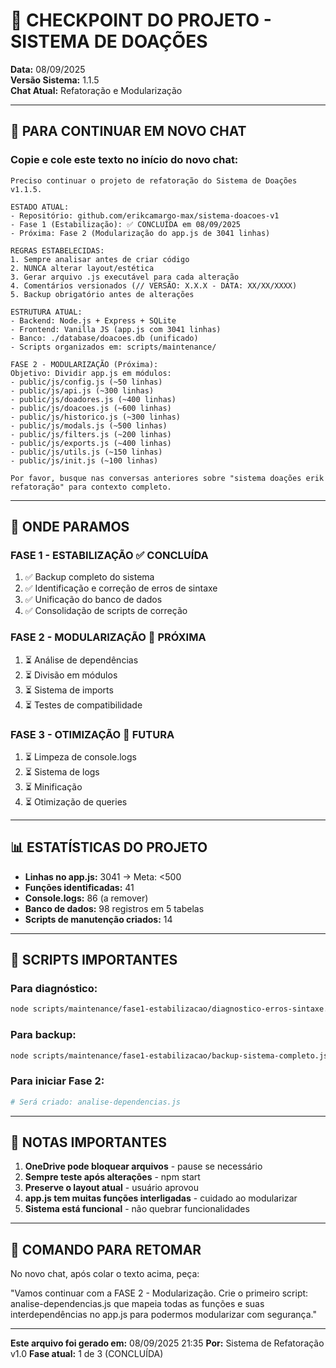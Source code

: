 # 🔄 CHECKPOINT DO PROJETO - SISTEMA DE DOAÇÕES

**Data:** 08/09/2025  
**Versão Sistema:** 1.1.5  
**Chat Atual:** Refatoração e Modularização  

---

## 📌 PARA CONTINUAR EM NOVO CHAT

### **Copie e cole este texto no início do novo chat:**

```
Preciso continuar o projeto de refatoração do Sistema de Doações v1.1.5.

ESTADO ATUAL:
- Repositório: github.com/erikcamargo-max/sistema-doacoes-v1
- Fase 1 (Estabilização): ✅ CONCLUÍDA em 08/09/2025
- Próxima: Fase 2 (Modularização do app.js de 3041 linhas)

REGRAS ESTABELECIDAS:
1. Sempre analisar antes de criar código
2. NUNCA alterar layout/estética  
3. Gerar arquivo .js executável para cada alteração
4. Comentários versionados (// VERSÃO: X.X.X - DATA: XX/XX/XXXX)
5. Backup obrigatório antes de alterações

ESTRUTURA ATUAL:
- Backend: Node.js + Express + SQLite
- Frontend: Vanilla JS (app.js com 3041 linhas)
- Banco: ./database/doacoes.db (unificado)
- Scripts organizados em: scripts/maintenance/

FASE 2 - MODULARIZAÇÃO (Próxima):
Objetivo: Dividir app.js em módulos:
- public/js/config.js (~50 linhas)
- public/js/api.js (~300 linhas)  
- public/js/doadores.js (~400 linhas)
- public/js/doacoes.js (~600 linhas)
- public/js/historico.js (~300 linhas)
- public/js/modals.js (~500 linhas)
- public/js/filters.js (~200 linhas)
- public/js/exports.js (~400 linhas)
- public/js/utils.js (~150 linhas)
- public/js/init.js (~100 linhas)

Por favor, busque nas conversas anteriores sobre "sistema doações erik refatoração" para contexto completo.
```

---

## 🎯 ONDE PARAMOS

### **FASE 1 - ESTABILIZAÇÃO** ✅ CONCLUÍDA
1. ✅ Backup completo do sistema
2. ✅ Identificação e correção de erros de sintaxe
3. ✅ Unificação do banco de dados
4. ✅ Consolidação de scripts de correção

### **FASE 2 - MODULARIZAÇÃO** 🔄 PRÓXIMA
1. ⏳ Análise de dependências
2. ⏳ Divisão em módulos
3. ⏳ Sistema de imports
4. ⏳ Testes de compatibilidade

### **FASE 3 - OTIMIZAÇÃO** 📅 FUTURA
1. ⏳ Limpeza de console.logs
2. ⏳ Sistema de logs
3. ⏳ Minificação
4. ⏳ Otimização de queries

---

## 📊 ESTATÍSTICAS DO PROJETO

- **Linhas no app.js:** 3041 → Meta: <500
- **Funções identificadas:** 41
- **Console.logs:** 86 (a remover)
- **Banco de dados:** 98 registros em 5 tabelas
- **Scripts de manutenção criados:** 14

---

## 🔧 SCRIPTS IMPORTANTES

### **Para diagnóstico:**
```bash
node scripts/maintenance/fase1-estabilizacao/diagnostico-erros-sintaxe.js
```

### **Para backup:**
```bash
node scripts/maintenance/fase1-estabilizacao/backup-sistema-completo.js
```

### **Para iniciar Fase 2:**
```bash
# Será criado: analise-dependencias.js
```

---

## 📝 NOTAS IMPORTANTES

1. **OneDrive pode bloquear arquivos** - pause se necessário
2. **Sempre teste após alterações** - npm start
3. **Preserve o layout atual** - usuário aprovou
4. **app.js tem muitas funções interligadas** - cuidado ao modularizar
5. **Sistema está funcional** - não quebrar funcionalidades

---

## 🚀 COMANDO PARA RETOMAR

No novo chat, após colar o texto acima, peça:

"Vamos continuar com a FASE 2 - Modularização. Crie o primeiro script: analise-dependencias.js que mapeia todas as funções e suas interdependências no app.js para podermos modularizar com segurança."

---

**Este arquivo foi gerado em:** 08/09/2025 21:35
**Por:** Sistema de Refatoração v1.0
**Fase atual:** 1 de 3 (CONCLUÍDA)